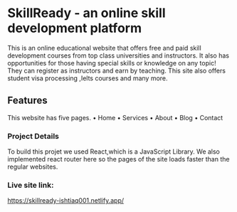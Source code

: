 # SkillReady - an online skill development platform

This is an online educational website that offers free and paid skill development courses from top class universities and instructors. It also has opportunities for those having special skills or knowledge on any topic! They can register as instructors and earn by teaching. This site also offers student visa processing ,Ielts courses and many more.

## Features
This website has five pages.
• Home 
• Services 
• About 
• Blog 
• Contact 

### Project Details
To build this projet we used React,which is a JavaScript Library. We also implemented react router here so the pages of the site loads faster than the regular websites.


### Live site link:
https://skillready-ishtiaq001.netlify.app/




